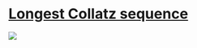 # [Longest Collatz sequence](https://projecteuler.net/problem=14)

![](https://raw.githubusercontent.com/japaric/eulermark.rs/master/plots/014.png)

